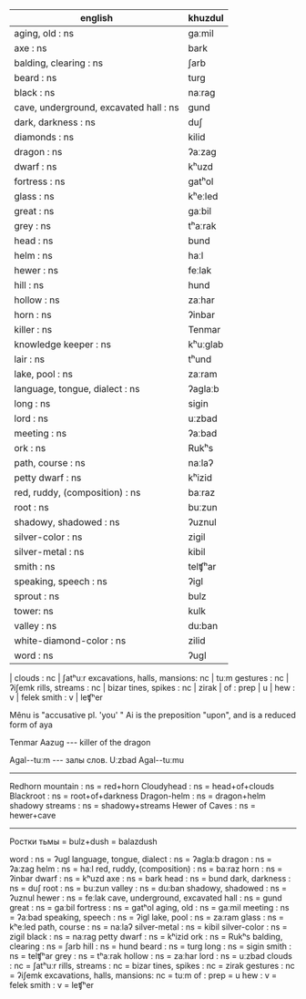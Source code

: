  english | khuzdul
----- | ---------
aging, old : ns | gaːmil
axe : ns |  bark
balding, clearing : ns | ʃarb
beard : ns | turg
black : ns | naːrag
cave, underground, excavated hall : ns | gund
dark, darkness : ns |  duʃ
diamonds : ns | kilid
dragon : ns | ʔaːzag
dwarf : ns |  kʰuzd
fortress : ns | gatʰol
glass : ns | kʰeːled
great : ns | gaːbil
grey : ns | tʰaːrak
head : ns |  bund
helm : ns | haːl
hewer : ns | feːlak
hill : ns | hund
hollow : ns | zaːhar
horn : ns |  ʔinbar
killer : ns | Tenmar
knowledge keeper : ns | kʰuːglab
lair : ns | tʰund
lake, pool : ns | zaːram
language, tongue, dialect : ns | ʔaglaːb
long : ns | sigin
lord : ns | uːzbad
meeting : ns | ʔaːbad
ork : ns |  Rukʰs
path, course : ns | naːlaʔ
petty dwarf : ns |  kʰizid
red, ruddy, (composition) : ns |  baːraz
root : ns |  buːzun
shadowy, shadowed : ns | ʔuznul
silver-color : ns | zigil
silver-metal : ns | kibil
smith : ns | telʧʰar
speaking, speech : ns | ʔigl
sprout : ns | bulz
tower:  ns | kulk
valley : ns | du:ban
white-diamond-color : ns |  zilid
word : ns | ʔugl
|
clouds : nc |  ʃatʰuːr
excavations, halls, mansions: nc | tuːm
gestures : nc | ʔiʃemk
rills, streams : nc | bizar
tines, spikes : nc | zirak
|
of : prep |  u
|
hew : v | felek
smith : v | leʧʰer


Mênu is "accusative pl. 'you' "
Ai is the preposition "upon", and is a reduced form of aya

Tenmar Aazug --- killer of the dragon

Agal--tuːm --- залы слов.
Uːzbad Agal--tuːmu



--------------------------
Redhorn mountain : ns = red+horn
Cloudyhead : ns = head+of+clouds
Blackroot : ns = root+of+darkness
Dragon-helm : ns = dragon+helm
shadowy streams : ns = shadowy+streams
Hewer of Caves : ns = hewer+cave

-----------------------
Ростки тьмы = bulz+dush = balazdush


word : ns = ʔugl
language, tongue, dialect : ns = ʔaglaːb
dragon : ns = ʔaːzag
helm : ns = haːl
red, ruddy, (composition) : ns =  baːraz
horn : ns =  ʔinbar
dwarf : ns =  kʰuzd
axe : ns =  bark
head : ns =  bund
dark, darkness : ns =  duʃ
root : ns =  buːzun
valley : ns = du:ban
shadowy, shadowed : ns = ʔuznul
hewer : ns = feːlak
cave, underground, excavated hall : ns = gund
great : ns = gaːbil
fortress : ns = gatʰol
aging, old : ns = gaːmil
meeting : ns = ʔaːbad
speaking, speech : ns = ʔigl
lake, pool : ns = zaːram
glass : ns = kʰeːled
path, course : ns = naːlaʔ
silver-metal : ns = kibil
silver-color : ns = zigil
black : ns = naːrag
petty dwarf : ns =  kʰizid
ork : ns =  Rukʰs
balding, clearing : ns = ʃarb
hill : ns = hund
beard : ns = turg
long : ns = sigin
smith : ns = telʧʰar
grey : ns = tʰaːrak
hollow : ns = zaːhar
lord : ns = uːzbad
clouds : nc =  ʃatʰuːr
rills, streams : nc = bizar
tines, spikes : nc = zirak
gestures : nc = ʔiʃemk
excavations, halls, mansions: nc = tuːm
of : prep =  u
hew : v = felek
smith : v = leʧʰer
